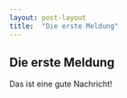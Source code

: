 ```yaml
---
layout: post-layout
title:  "Die erste Meldung"
---
```


## Die erste Meldung

Das ist eine gute Nachricht!